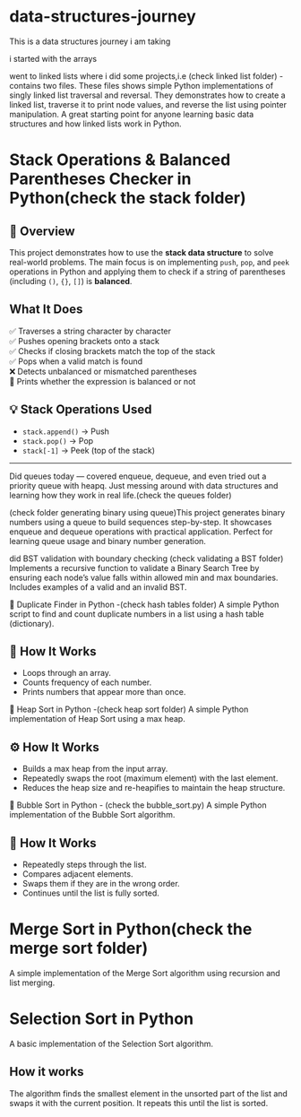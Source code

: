 # data-structures-journey
This is a data structures journey i am taking 


i started with the arrays 

went to linked lists where i did some projects,i.e (check linked list folder) - contains two files. These files shows simple Python implementations of singly linked list traversal and reversal. They demonstrates how to create a linked list, traverse it to print node values, and reverse the list using pointer manipulation. A great starting point for anyone learning basic data structures and how linked lists work in Python.


# Stack Operations & Balanced Parentheses Checker in Python(check the stack folder)

## 📌 Overview

This project demonstrates how to use the **stack data structure** to solve real-world problems. The main focus is on implementing `push`, `pop`, and `peek` operations in Python and applying them to check if a string of parentheses (including `()`, `{}`, `[]`) is **balanced**.
## What It Does
✅ Traverses a string character by character  
✅ Pushes opening brackets onto a stack  
✅ Checks if closing brackets match the top of the stack  
✅ Pops when a valid match is found  
❌ Detects unbalanced or mismatched parentheses  
🎉 Prints whether the expression is balanced or not
## 💡 Stack Operations Used
- `stack.append()` → Push  
- `stack.pop()` → Pop  
- `stack[-1]` → Peek (top of the stack)  

---



Did queues today — covered enqueue, dequeue, and even tried out a priority queue with heapq.
Just messing around with data structures and learning how they work in real life.(check the queues folder)



(check folder generating binary using queue)This project generates binary numbers using a queue to build sequences step-by-step.
It showcases enqueue and dequeue operations with practical application.
Perfect for learning queue usage and binary number generation.


did BST validation with boundary checking (check validating a BST folder)
Implements a recursive function to validate a Binary Search Tree by ensuring each node’s value falls within allowed min and max boundaries.  
Includes examples of a valid and an invalid BST.


🔁 Duplicate Finder in Python -(check hash tables folder)
A simple Python script to find and count duplicate numbers in a list using a hash table (dictionary).
## 🧠 How It Works
- Loops through an array.
- Counts frequency of each number.
- Prints numbers that appear more than once.




 🔺 Heap Sort in Python -(check heap sort folder)
A simple Python implementation of Heap Sort using a max heap.
## ⚙️ How It Works
- Builds a max heap from the input array.
- Repeatedly swaps the root (maximum element) with the last element.
- Reduces the heap size and re-heapifies to maintain the heap structure.



🔄 Bubble Sort in Python - (check the bubble_sort.py)
A simple Python implementation of the Bubble Sort algorithm.
## 🧠 How It Works
- Repeatedly steps through the list.
- Compares adjacent elements.
- Swaps them if they are in the wrong order.
- Continues until the list is fully sorted.



# Merge Sort in Python(check the merge sort folder)
A simple implementation of the Merge Sort algorithm using recursion and list merging.


# Selection Sort in Python
A basic implementation of the Selection Sort algorithm.
## How it works
The algorithm finds the smallest element in the unsorted part of the list and swaps it with the current position. It repeats this until the list is sorted.

